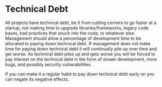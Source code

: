 # Technical Debt

All projects have technical debt, be it from cutting corners to go faster at a startup, not making time to upgrade libraries/frameworks,
legacy code bases, bad practices that snuck into the code, or whatever else. Management should allow a percentage of development time to be 
allocated to paying down technical debt. If management does not make time for paying down technical debt it will continually pile up over 
time and get worse. As technical debt piles up and gets worse you will be forced to pay interest on the technical debt in the form of slower 
development, more bugs, and possibly security vulnerabilities.

If you can make it a regular habit to pay down technical debt early on you can negate its negative effects.
